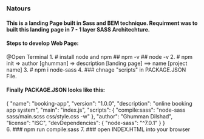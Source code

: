### Natours

#### This is a landing Page built in Sass and BEM technique. Requirment was to built this landing page in 7 - 1 layer SASS Architechture. 

#### Steps to develop Web Page:
  @Open Terminal 
    1. # install node and npm
        ## npm -v
        ## node -v
    2. # npm init => author [ghumman] => description [landing page] ==> name [project name]
    3. # npm i node-sass
    4. ### chnage "scripts" in PACKAGE.JSON File.

#### Finally PACKAGE.JSON looks like this:
{
    "name": "booking-app",
    "version": "1.0.0",
    "description": "online booking app system",
    "main": "index.js",
    "scripts": {
        "compile:sass": "node-sass sass/main.scss css/style.css -w"
    },
    "author": "Ghumman Dilshad",
    "license": "ISC",
    "devDependencies": {
        "node-sass": "^7.0.1"
    }
}                                          
     6. ### npm run compile:sass 
     7. ### open INDEX.HTML into your browser                               
